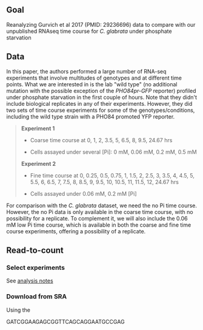 ## Goal

Reanalyzing Gurvich et al 2017 (PMID: 29236696) data to compare with our unpublished RNAseq time course for _C. glabrata_ under phosphate starvation

## Data

In this paper, the authors performed a large number of RNA-seq experiments that involve multitudes of genotypes and at different time points. What we are interested in is the lab "wild type" (no additional mutation with the possible exception of the _PHO84pr-GFP_ reporter) profiled under phosphate starvation in the first couple of hours. Note that they didn't include biological replicates in any of their experiments. However, they did two sets of time course experiments for some of the genotypes/conditions, including the wild type strain with a PHO84 promoted YFP reporter.

> **Experiment 1**
>
> - Coarse time course at 0, 1, 2, 3.5, 5, 6.5, 8, 9.5, 24.67 hrs
>
> - Cells assayed under several [Pi]: 0 mM, 0.06 mM, 0.2 mM, 0.5 mM
>
> **Experiment 2**
> - Fine time course at 0, 0.25, 0.5, 0.75, 1, 1.5, 2, 2.5, 3, 3.5, 4, 4.5, 5, 5.5, 6, 6.5, 7, 7.5, 8, 8.5, 9, 9.5, 10, 10.5, 11, 11.5, 12, 24.67 hrs
>
> - Cells assayed under 0.06 mM, 0.2 mM [Pi]
>

For comparison with the _C. glabrata_ dataset, we need the no Pi time course. However, the no Pi data is only available in the coarse time course, with no possibility for a replicate. To complement it, we will also include the 0.06 mM low Pi time course, which is available in both the coarse and fine time course experiments, offering a possibility of a replicate.

## Read-to-count

### Select experiments

See [analysis notes](../analysis/20230110-select-experiment.html)

### Download from SRA

Using the 

GATCGGAAGAGCGGTTCAGCAGGAATGCCGAG
